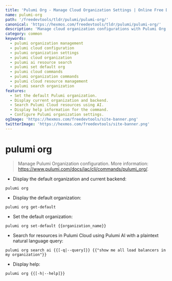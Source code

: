 ```yaml
---
title: 'Pulumi Org - Manage Cloud Organization Settings | Online Free DevTools by Hexmos'
name: pulumi-org
path: '/freedevtools/tldr/pulumi/pulumi-org/'
canonical: 'https://hexmos.com/freedevtools/tldr/pulumi/pulumi-org/'
description: 'Manage cloud organization configurations with Pulumi Org. Set default organizations and search resources using AI powered queries. Free online tool, no registration required.'
category: common
keywords:
  - pulumi organization management
  - pulumi cloud configuration
  - pulumi organization settings
  - pulumi cloud organization
  - pulumi ai resource search
  - pulumi set default org
  - pulumi cloud commands
  - pulumi organization commands
  - pulumi cloud resource management
  - pulumi search organization
features:
  - Set the default Pulumi organization.
  - Display current organization and backend.
  - Search Pulumi Cloud resources using AI.
  - Display help information for the command.
  - Configure Pulumi organization settings.
ogImage: 'https://hexmos.com/freedevtools/site-banner.png'
twitterImage: 'https://hexmos.com/freedevtools/site-banner.png'
---
```


# pulumi org

> Manage Pulumi Organization configuration.
> More information: <https://www.pulumi.com/docs/iac/cli/commands/pulumi_org/>.

- Display the default organization and current backend:

`pulumi org`

- Display the default organization:

`pulumi org get-default`

- Set the default organization:

`pulumi org set-default {{organization_name}}`

- Search for resources in Pulumi Cloud using Pulumi AI with a plaintext natural language query:

`pulumi org search ai {{[-q|--query]}} {{"show me all load balancers in my organization"}}`

- Display help:

`pulumi org {{[-h|--help]}}`
